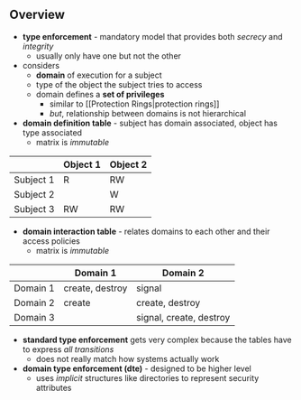 ## Overview
- **type enforcement** - mandatory model that provides both *secrecy* and *integrity*
	- usually only have one but not the other
- considers
	- **domain** of execution for a subject
	- type of the object the subject tries to access
	- domain defines a **set of privileges**
		- similar to [[Protection Rings|protection rings]]
		- *but*, relationship between domains is not hierarchical
- **domain definition table** - subject has domain associated, object has type associated
	- matrix is *immutable*

|           | Object 1 | Object 2 |
| --------- | -------- | -------- |
| Subject 1 | R        | RW       |
| Subject 2 |          | W        |
| Subject 3 | RW       | RW         |
- **domain interaction table** - relates domains to each other and their access policies
	- matrix is *immutable*

|          | Domain 1        | Domain 2        |
| -------- | --------------- | --------------- |
| Domain 1 | create, destroy | signal          |
| Domain 2 | create          | create, destroy |
| Domain 3 |                 | signal, create, destroy                |
- **standard type enforcement** gets very complex because the tables have to express *all transitions*
	- does not really match how systems actually work
- **domain type enforcement (dte)** - designed to be higher level
	- uses *implicit* structures like directories to represent security attributes